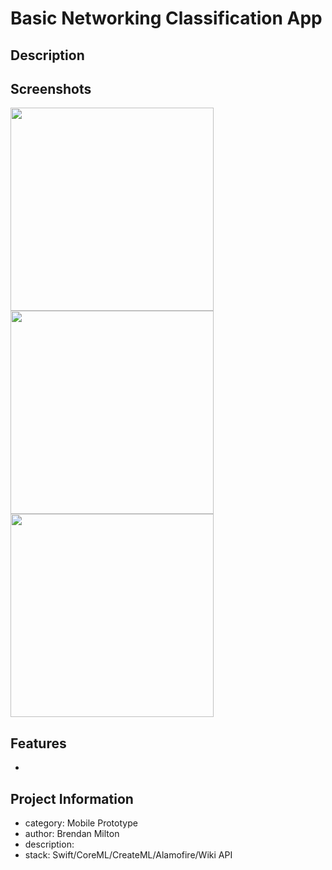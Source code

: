 # Basic Networking Classification App


## Description


## Screenshots

<img src="/titlepage.png"  width="325" /> <img src="/ml.png"  width="325" /> <img src="/ar.png"  width="325" /> 

## Features

* 

## Project Information
- category: Mobile Prototype
- author: Brendan Milton
- description: 
- stack: Swift/CoreML/CreateML/Alamofire/Wiki API
